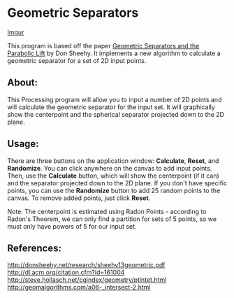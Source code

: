 Geometric Separators
====================

[Imgur](http://i.imgur.com/e5PkQ4a.png)

This program is based off the paper [Geometric Separators and the Parabolic Lift](http://donsheehy.net/research/sheehy13geometric.pdf) by Don Sheehy. It implements a new algorithm to calculate a geometric separator for a set of 2D input points.


About:
------

This Processing program will allow you to input a number of 2D points and will calculate the geometric separator for the input set. It will graphically show the centerpoint and the spherical separator projected down to the 2D plane.

Usage:
------

There are three buttons on the application window: **Calculate**, **Reset**, and **Randomize**.
You can click anywhere on the canvas to add input points. Then, use the **Calculate** button, which will show the centerpoint (if it can) and the separator projected down to the 2D plane. If you don't have specific points, you can use the **Randomize** button to add 25 random points to the canvas. To remove added points, just click **Reset**.

Note: The centerpoint is estimated using Radon Points - according to Radon's Theorem, we can only find a partition for sets of 5 points, so we must only have powers of 5 for our input set.

References:
----------

http://donsheehy.net/research/sheehy13geometric.pdf
http://dl.acm.org/citation.cfm?id=161004
http://steve.hollasch.net/cgindex/geometry/ptintet.html
http://geomalgorithms.com/a06-_intersect-2.html